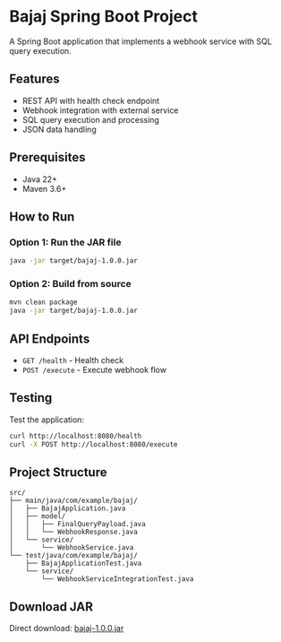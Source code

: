 # Bajaj Spring Boot Project

A Spring Boot application that implements a webhook service with SQL query execution.

## Features

- REST API with health check endpoint
- Webhook integration with external service
- SQL query execution and processing
- JSON data handling

## Prerequisites

- Java 22+
- Maven 3.6+

## How to Run

### Option 1: Run the JAR file
```bash
java -jar target/bajaj-1.0.0.jar
```

### Option 2: Build from source
```bash
mvn clean package
java -jar target/bajaj-1.0.0.jar
```

## API Endpoints

- `GET /health` - Health check
- `POST /execute` - Execute webhook flow

## Testing

Test the application:
```bash
curl http://localhost:8080/health
curl -X POST http://localhost:8080/execute
```

## Project Structure

```
src/
├── main/java/com/example/bajaj/
│   ├── BajajApplication.java
│   ├── model/
│   │   ├── FinalQueryPayload.java
│   │   └── WebhookResponse.java
│   └── service/
│       └── WebhookService.java
└── test/java/com/example/bajaj/
    ├── BajajApplicationTest.java
    └── service/
        └── WebhookServiceIntegrationTest.java
```

## Download JAR

Direct download: [bajaj-1.0.0.jar](https://github.com/vrindaa4/Vrinda-Bajaj_Assign/raw/main/target/bajaj-1.0.0.jar)

